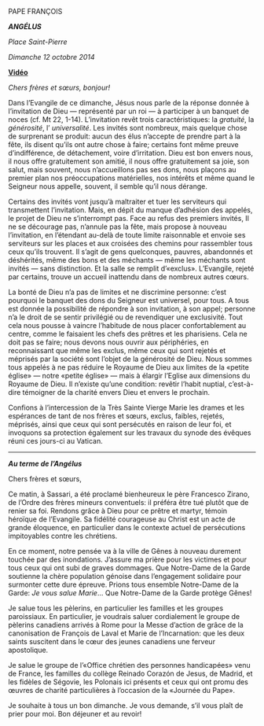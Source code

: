 PAPE FRANÇOIS

***ANGÉLUS***

*Place Saint-Pierre*

*Dimanche 12 octobre 2014*

**[Vidéo](http://player.rv.va/vaticanplayer.asp?language=it&tic=VA_UPQ5UZNL)**

*Chers frères et sœurs, bonjour!*

Dans l’Evangile de ce dimanche, Jésus nous parle de la réponse donnée à l’invitation de Dieu — représenté par un roi — à participer à un banquet de noces (cf. Mt 22, 1-14). L’invitation revêt trois caractéristiques: la *gratuité*, la *générosité*, l’ *universalité*. Les invités sont nombreux, mais quelque chose de surprenant se produit: aucun des élus n’accepte de prendre part à la fête, ils disent qu’ils ont autre chose à faire; certains font même preuve d’indifférence, de détachement, voire d’irritation. Dieu est bon envers nous, il nous offre gratuitement son amitié, il nous offre gratuitement sa joie, son salut, mais souvent, nous n’accueillons pas ses dons, nous plaçons au premier plan nos préoccupations matérielles, nos intérêts et même quand le Seigneur nous appelle, souvent, il semble qu’il nous dérange.

Certains des invités vont jusqu’à maltraiter et tuer les serviteurs qui transmettent l’invitation. Mais, en dépit du manque d’adhésion des appelés, le projet de Dieu ne s’interrompt pas. Face au refus des premiers invités, Il ne se décourage pas, n’annule pas la fête, mais propose à nouveau l’invitation, en l’étendant au-delà de toute limite raisonnable et envoie ses serviteurs sur les places et aux croisées des chemins pour rassembler tous ceux qu’ils trouvent. Il s’agit de gens quelconques, pauvres, abandonnés et déshérités, même des bons et des méchants — même les méchants sont invités — sans distinction. Et la salle se remplit d’«exclus». L’Evangile, rejeté par certains, trouve un accueil inattendu dans de nombreux autres cœurs.

La bonté de Dieu n’a pas de limites et ne discrimine personne: c’est pourquoi le banquet des dons du Seigneur est universel, pour tous. A tous est donnée la possibilité de répondre à son invitation, à son appel; personne n’a le droit de se sentir privilégié ou de revendiquer une exclusivité. Tout cela nous pousse à vaincre l’habitude de nous placer confortablement au centre, comme le faisaient les chefs des prêtres et les pharisiens. Cela ne doit pas se faire; nous devons nous ouvrir aux périphéries, en reconnaissant que même les exclus, même ceux qui sont rejetés et méprisés par la société sont l’objet de la générosité de Dieu. Nous sommes tous appelés à ne pas réduire le Royaume de Dieu aux limites de la «petite église» — notre «petite église» — mais à élargir l’Eglise aux dimensions du Royaume de Dieu. Il n’existe qu’une condition: revêtir l’habit nuptial, c’est-à-dire témoigner de la charité envers Dieu et envers le prochain.

Confions à l’intercession de la Très Sainte Vierge Marie les drames et les espérances de tant de nos frères et sœurs, exclus, faibles, rejetés, méprisés, ainsi que ceux qui sont persécutés en raison de leur foi, et invoquons sa protection également sur les travaux du synode des évêques réuni ces jours-ci au Vatican.

* * *

***Au terme de l’Angélus***

Chers frères et sœurs,

Ce matin, à Sassari, a été proclamé bienheureux le père Francesco Zirano, de l’Ordre des frères mineurs conventuels: il préféra être tué plutôt que de renier sa foi. Rendons grâce à Dieu pour ce prêtre et martyr, témoin héroïque de l’Evangile. Sa fidélité courageuse au Christ est un acte de grande éloquence, en particulier dans le contexte actuel de persécutions impitoyables contre les chrétiens.

En ce moment, notre pensée va à la ville de Gênes à nouveau durement touchée par des inondations. J’assure ma prière pour les victimes et pour tous ceux qui ont subi de graves dommages. Que Notre-Dame de la Garde soutienne la chère population génoise dans l’engagement solidaire pour surmonter cette dure épreuve. Prions tous ensemble Notre-Dame de la Garde: *Je vous salue Marie*... Que Notre-Dame de la Garde protège Gênes!

Je salue tous les pèlerins, en particulier les familles et les groupes paroissiaux. En particulier, je voudrais saluer cordialement le groupe de pèlerins canadiens arrivés à Rome pour la Messe d’action de grâce de la canonisation de François de Laval et Marie de l’Incarnation: que les deux saints suscitent dans le cœur des jeunes canadiens une ferveur apostolique.

Je salue le groupe de l’«Office chrétien des personnes handicapées» venu de France, les familles du collège Reinado Corazón de Jesus, de Madrid, et les fidèles de Ségovie, les Polonais ici présents et ceux qui ont promu des œuvres de charité particulières à l’occasion de la «Journée du Pape».

Je souhaite à tous un bon dimanche. Je vous demande, s’il vous plaît de prier pour moi. Bon déjeuner et au revoir!